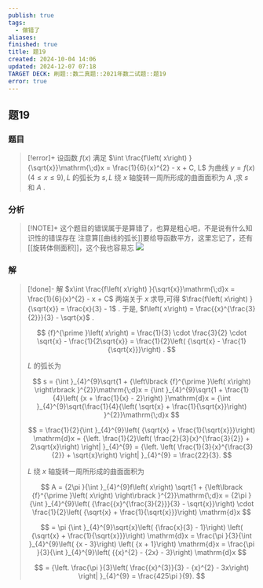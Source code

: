```yaml
---
publish: true
tags:
  - 做错了
aliases: 
finished: true
title: 题19
created: 2024-10-04 14:06
updated: 2024-12-07 07:18
TARGET DECK: 刷题::数二真题::2021年数二试题::题19
error: true
---
```

## 题19
### 题目
> [!error]+
> 设函数 $f\left( x\right)$ 满足 $\int \frac{f\left( x\right) }{\sqrt{x}}\mathrm{\;d}x = \frac{1}{6}{x}^{2} - x + C, L$ 为曲线 $y = f\left( x\right) \left( {4 \leq x \leq 9}\right), L$ 的弧长为 $s, L$ 绕 $x$ 轴旋转一周所形成的曲面面积为 $A$ ,求 $s$ 和 $A$ .
### 分析
> [!NOTE]+
> 这个题目的错误属于是算错了，也算是粗心吧，不是说有什么知识性的错误存在
> 注意算[[曲线的弧长]]要给导函数平方，这里忘记了，还有[[旋转体侧面积]]，这个我也容易忘
> ![](https://img.hwenyi.live/202412071516658.webp)
### 解
> [!done]-
> 解 $x\int \frac{f\left( x\right) }{\sqrt{x}}\mathrm{\;d}x = \frac{1}{6}{x}^{2} - x + C$ 两端关于 $x$ 求导,可得 $\frac{f\left( x\right) }{\sqrt{x}} = \frac{x}{3} - 1$ . 于是, $f\left( x\right) = \frac{{x}^{\frac{3}{2}}}{3} - \sqrt{x}$ .
> 
> $$
> {f}^{\prime }\left( x\right) = \frac{1}{3} \cdot \frac{3}{2} \cdot \sqrt{x} - \frac{1}{2\sqrt{x}} = \frac{1}{2}\left( {\sqrt{x} - \frac{1}{\sqrt{x}}}\right) .
> $$
> 
> $L$ 的弧长为
> 
> $$
> s = {\int }_{4}^{9}\sqrt{1 + {\left\lbrack {f}^{\prime }\left( x\right) \right\rbrack }^{2}}\mathrm{\;d}x = {\int }_{4}^{9}\sqrt{1 + \frac{1}{4}\left( {x + \frac{1}{x} - 2}\right) }\mathrm{d}x = {\int }_{4}^{9}\sqrt{\frac{1}{4}{\left( \sqrt{x} + \frac{1}{\sqrt{x}}\right) }^{2}}\mathrm{\;d}x
> $$
> 
> $$
> = \frac{1}{2}{\int }_{4}^{9}\left( {\sqrt{x} + \frac{1}{\sqrt{x}}}\right) \mathrm{d}x = {\left. \frac{1}{2}\left( \frac{2}{3}{x}^{\frac{3}{2}} + 2\sqrt{x}\right) \right| }_{4}^{9} = {\left. \left( \frac{1}{3}{x}^{\frac{3}{2}} + \sqrt{x}\right) \right| }_{4}^{9} = \frac{22}{3}.
> $$
> 
> $L$ 绕 $x$ 轴旋转一周所形成的曲面面积为
> 
> $$
> A = {2\pi }{\int }_{4}^{9}f\left( x\right) \sqrt{1 + {\left\lbrack {f}^{\prime }\left( x\right) \right\rbrack }^{2}}\mathrm{\;d}x = {2\pi }{\int }_{4}^{9}\left( {\frac{{x}^{\frac{3}{2}}}{3} - \sqrt{x}}\right) \cdot \frac{1}{2}\left( {\sqrt{x} + \frac{1}{\sqrt{x}}}\right) \mathrm{d}x
> $$
> 
> $$
> = \pi {\int }_{4}^{9}\sqrt{x}\left( {\frac{x}{3} - 1}\right) \left( {\sqrt{x} + \frac{1}{\sqrt{x}}}\right) \mathrm{d}x = \frac{\pi }{3}{\int }_{4}^{9}\left( {x - 3}\right) \left( {x + 1}\right) \mathrm{d}x = \frac{\pi }{3}{\int }_{4}^{9}\left( {{x}^{2} - {2x} - 3}\right) \mathrm{d}x
> $$
> 
> $$
> = {\left. \frac{\pi }{3}\left( \frac{{x}^{3}}{3} - {x}^{2} - 3x\right) \right| }_{4}^{9} = \frac{425\pi }{9}.
> $$